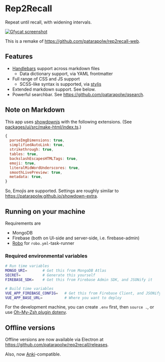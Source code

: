 # Rep2Recall

Repeat until recall, with widening intervals.

[![Gfycat screenshot](https://thumbs.gfycat.com/ChillyHospitableBison-size_restricted.gif)](https://gfycat.com/chillyhospitablebison)

This is a remake of <https://github.com/patarapolw/rep2recall-web>.

## Features

- [Handlebars](https://handlebarsjs.com/) support across markdown files
  - Data dictionary support, via YAML frontmatter
- Full range of CSS and JS support
  - SCSS-like syntax is supported, via [stylis](https://github.com/thysultan/stylis.js)
- Extended markdown support. See below.
- Powerful searchbar. See <https://github.com/patarapolw/qsearch>.

## Note on Markdown

This app uses [showdownjs](https://github.com/showdownjs/showdown) with the following extensions. (See [packages/ui/src/make-html/index.ts](/packages/ui/src/make-html/index.ts).)

```js
{
  parseImgDimensions: true,
  simplifiedAutoLink: true,
  strikethrough: true,
  tables: true,
  backslashEscapesHTMLTags: true,
  emoji: true,
  literalMidWordUnderscores: true,
  smoothLivePreview: true,
  metadata: true,
}
```

So, Emojis are supported. Settings are roughly similar to <https://patarapolw.github.io/showdown-extra>.

## Running on your machine

Requirements are

- MongoDB
- Firebase (both on UI-side and server-side, i.e. firebase-admin)
- [Robo](https://github.com/tj/robo) for `robo.yml`-task-runner

### Required environmental variables

```sh
# Run time variables
MONGO_URI=       # Get this from MongoDB Atlas
SECRET=          # Generate this yourself
FIREBASE_SDK=    # Get this from Firebase Admin SDK, and JSONify it

# Build time variables
VUE_APP_FIREBASE_CONFIG=   # Get this from Firebase Client, and JSONify it
VUE_APP_BASE_URL=          # Where you want to deploy
```

For the development machine, you can create `.env` first, then `source .`, or use [Oh-My-Zsh plugin dotenv](https://github.com/ohmyzsh/ohmyzsh/tree/master/plugins/dotenv).

## Offline versions

Offline versions are now available via Electron at <https://github.com/patarapolw/rep2recall/releases>.

Also, now [Anki](https://apps.ankiweb.net/)-compatible.
